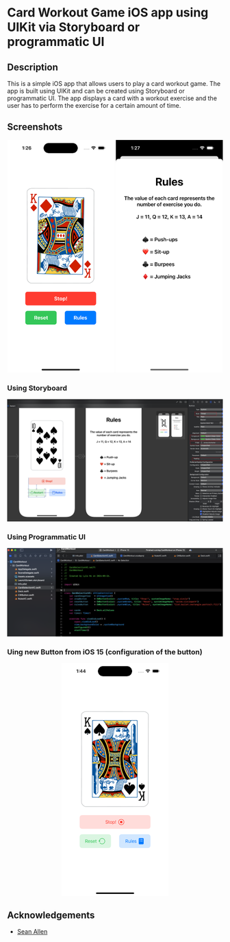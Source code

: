 # Card Workout Game iOS app using UIKit via Storyboard or programmatic UI

## Description

This is a simple iOS app that allows users to play a card workout game. The app is built using UIKit and can be created using Storyboard or programmatic UI. The app displays a card with a workout exercise and the user has to perform the exercise for a certain amount of time.

## Screenshots

<p float="left" align="center">
  <img src="./ProjectDescriptionResources/1.png" width="250" />
  <img src="./ProjectDescriptionResources/2.png" width="250" />
</p>

### Using Storyboard

<p float="left" align="center">
  <img src="./ProjectDescriptionResources/5.png" width="750" />
</p>

### Using Programmatic UI

<p float="left" align="center">
  <img src="./ProjectDescriptionResources/4.png" width="750" />
</p>

### Uing new Button from iOS 15 (configuration of the button)

<p float="left" align="center">
  <img src="./ProjectDescriptionResources/3.png" width="250" />
</p>

## Acknowledgements

- [Sean Allen](seanallen.teachable.com)
